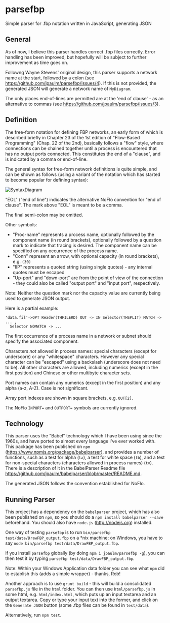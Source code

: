 parsefbp
========

Simple parser for .fbp notation written in JavaScript, generating JSON 

General
---

As of now, I believe this parser handles correct .fbp files correctly.  Error handling has been improved, but hopefully will be subject to further improvement as time goes on. 

Followng Wayne Stevens' original design, this parser supports a network name at the start, followed by a colon (see https://github.com/jpaulm/parsefbp/issues/4).  If this is not provided, the generated JSON will generate a network name of `MyDiagram`.

The only places end-of-lines are permitted are at the 'end of clause' - as an alternative to commas (see https://github.com/jpaulm/parsefbp/issues/3).

Definition
---

The free-form notation for defining FBP networks, an early form of which is described briefly in Chapter 23 of the 1st edition of "Flow-Based Programming" (Chap. 22 of the 2nd), basically follows a "flow" style, where connections can be chained together until a process is encountered that has no output ports connected.  This constitutes the end of a "clause", and is indicated by a comma or end-of-line.

The general syntax for free-form network definitions is quite simple, and can be shown as follows (using a variant of the notation which has started to become popular for defining syntax):  
  
![SyntaxDiagram](https://github.com/jpaulm/parsefbp/blob/master/docs/Threads.gif "Syntax Diagram")

"EOL" ("end of line") indicates the alternative NoFlo convention for "end of clause". The mark above "EOL" is meant to be a comma.

The final semi-colon may be omitted.

Other symbols:

- "Proc-name" represents a process name, optionally followed by the component name (in round brackets), optionally followed by a question mark to indicate that tracing is desired.  The component name can be specified on any occurrence of the process name. 
- "Conn" represent an arrow, with optional capacity (in round brackets), e.g. `(30)`
- "IIP" represents a quoted string (using single quotes) - any internal quotes must be escaped
- "Up-port" and "down-port" are from the point of view of the connection - they could also be called "output port" and "input port", respectively.

Note: Neither the question mark nor the capacity value are currently being used to generate JSON output.

Here is a partial example:

    'data.fil'->OPT Reader(THFILERD) OUT -> IN Selector(THSPLIT) MATCH -> ... ,
      Selector NOMATCH -> ...
      
The first occurrence of a process name in a network or subnet should specify the associated component.

Characters _not_ allowed in process names: special characters (except for underscore) or any "whitespace" characters.  However any special character can be "escaped" using a backslash (underscore does not need to be). All other characters are allowed, including numerics (except in the first position) and Chinese or other multibyte character sets.  

Port names can contain any numerics (except in the first position) and any alpha (a-z, A-Z).  Case is not significant.

Array port indexes are shown in square brackets, e.g. `OUT[2]`.
 
The NoFlo `INPORT=` and `OUTPORT=` symbols are currently ignored.

Technology
---

This parser uses the "Babel" technology which I have been using since the 1960s, and have ported to almost every language I've ever worked with.  This package has been published on `npm` (https://www.npmjs.org/package/babelparser), and provides a number of functions, such as a test for alpha (`ta`), a test for white space (`tb`), and a test for non-special characters (characters allowed in process names) (`tv`). There is a description of it in the BabelParser Readme file https://github.com/jpaulm/babelparser/blob/master/README.md. 

The generated JSON follows the convention established for NoFlo.

Running Parser
---

This project has a dependency on the `babelparser` project, which has also been published on `npm`, so you should do a `npm install babelparser --save` beforehand. You should also have `node.js` (http://nodejs.org) installed.

One way of testing `parsefbp` is to run `bin/parsefbp test/data/DrawFBP_output.fbp` on a *nix machine; on Windows, you have to say `node bin/parsefbp test/data/DrawFBP_output.fbp`.

If you install `parsefbp` globally (by doing `npm i jpaulm/parsefbp -g`), you can then test it by typing `parsefbp test/data/DrawFBP_output.fbp`.

Note: Within your Windows Application data folder you can see what `npm` did to establish this (adds a simple wrapper) - thanks, Rob!

Another approach is to use `grunt build` - this will build a consolidated `parsefbp.js` file in the `html` folder.  You can then use `html/parsefbp.js` in some html, e.g. `html/index.html`, which puts up an input textarea and an output textarea.  Copy or type your input text into the former, and click on the `Generate JSON` button (some .fbp files can be found in `test/data`).

Alternatively, run `npm test`.

